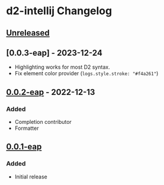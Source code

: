 <!-- Keep a Changelog guide -> https://keepachangelog.com -->

# d2-intellij Changelog

## [Unreleased]

## [0.0.3-eap] - 2023-12-24
- Highlighting works for most D2 syntax.
- Fix element color provider (`logs.style.stroke: "#f4a261"`)

## [0.0.2-eap] - 2022-12-13

### Added
- Completion contributor
- Formatter

## [0.0.1-eap]

### Added
- Initial release

[Unreleased]: https://github.com/DVDAndroid/d2-intellij/compare/v0.0.2-eap...HEAD
[0.0.2-eap]: https://github.com/DVDAndroid/d2-intellij/compare/v0.0.1-eap...v0.0.2-eap
[0.0.1-eap]: https://github.com/DVDAndroid/d2-intellij/commits/v0.0.1-eap
